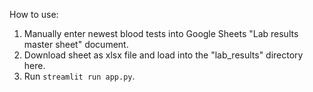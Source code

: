 How to use:
1. Manually enter newest blood tests into Google Sheets "Lab results master sheet" document.
2. Download sheet as xlsx file and load into the "lab_results" directory here.
3. Run `streamlit run app.py`.